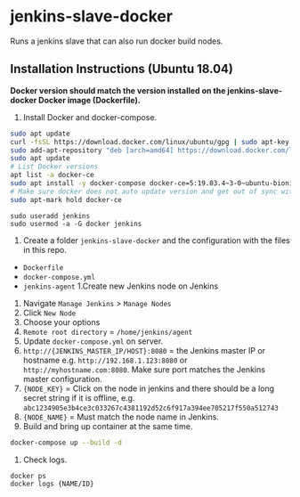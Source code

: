 # jenkins-slave-docker
Runs a jenkins slave that can also run docker build nodes.
## Installation Instructions (Ubuntu 18.04)
**Docker version should match the version installed on the jenkins-slave-docker Docker image (Dockerfile).**
1. Install Docker and docker-compose.
```sh
sudo apt update
curl -fsSL https://download.docker.com/linux/ubuntu/gpg | sudo apt-key add -
sudo add-apt-repository "deb [arch=amd64] https://download.docker.com/linux/ubuntu $(lsb_release -cs) stable"
sudo apt update
# List Docker versions
apt list -a docker-ce
sudo apt install -y docker-compose docker-ce=5:19.03.4~3-0~ubuntu-bionic
# Make sure docker does not auto update version and get out of sync with Docker image.
sudo apt-mark hold docker-ce
```

```
sudo useradd jenkins
sudo usermod -a -G docker jenkins
```
1. Create a folder `jenkins-slave-docker` and the configuration with the files in this repo.
  *  `Dockerfile`
  *  `docker-compose.yml`
  *  `jenkins-agent`
1.Create new Jenkins node on Jenkins
  1. Navigate `Manage Jenkins` > `Manage Nodes`
  1. Click `New Node`
  1. Choose your options
  1. `Remote root directory` = `/home/jenkins/agent`
1. Update `docker-compose.yml` on server.
  1. `http://{JENKINS_MASTER_IP/HOST}:8080` = the Jenkins master IP or hostname e.g. `http://192.168.1.123:8080` or `http://myhostname.com:8080`. Make sure port matches the Jenkins master configuration.
  1. `{NODE_KEY}` = Click on the node in jenkins and there should be a long secret string if it is offline, e.g. `abc1234905e3b4ce3c033267c4381192d52c6f917a394ee705217f550a512743`
  1. `{NODE_NAME}` = Must match the node name in Jenkins.
1. Build and bring up container at the same time.
```sh
docker-compose up --build -d
```
1. Check logs.
```sh
docker ps
docker logs {NAME/ID}
```
